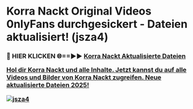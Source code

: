 # Korra Nackt Original Videos 0nlyFans durchgesickert - Dateien aktualisiert! (jsza4)

<h3>🔴 HIER KLICKEN 🌐==►► <a href="https://tinyurl.com/h6vf6nb8" rel="nofollow">Korra Nackt Aktualisierte Dateien

Hol dir Korra Nackt und alle Inhalte. Jetzt kannst du auf alle Videos und Bilder von Korra Nackt zugreifen. Neue aktualisierte Dateien 2025!

[![jsza4](https://i.imgur.com/sD4kR3V.gif)](https://tinyurl.com/h6vf6nb8)

